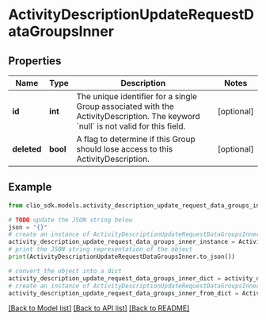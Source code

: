 # ActivityDescriptionUpdateRequestDataGroupsInner


## Properties

Name | Type | Description | Notes
------------ | ------------- | ------------- | -------------
**id** | **int** | The unique identifier for a single Group associated with the ActivityDescription. The keyword &#x60;null&#x60; is not valid for this field. | [optional] 
**deleted** | **bool** | A flag to determine if this Group should lose access to this ActivityDescription. | [optional] 

## Example

```python
from clio_sdk.models.activity_description_update_request_data_groups_inner import ActivityDescriptionUpdateRequestDataGroupsInner

# TODO update the JSON string below
json = "{}"
# create an instance of ActivityDescriptionUpdateRequestDataGroupsInner from a JSON string
activity_description_update_request_data_groups_inner_instance = ActivityDescriptionUpdateRequestDataGroupsInner.from_json(json)
# print the JSON string representation of the object
print(ActivityDescriptionUpdateRequestDataGroupsInner.to_json())

# convert the object into a dict
activity_description_update_request_data_groups_inner_dict = activity_description_update_request_data_groups_inner_instance.to_dict()
# create an instance of ActivityDescriptionUpdateRequestDataGroupsInner from a dict
activity_description_update_request_data_groups_inner_from_dict = ActivityDescriptionUpdateRequestDataGroupsInner.from_dict(activity_description_update_request_data_groups_inner_dict)
```
[[Back to Model list]](../README.md#documentation-for-models) [[Back to API list]](../README.md#documentation-for-api-endpoints) [[Back to README]](../README.md)


